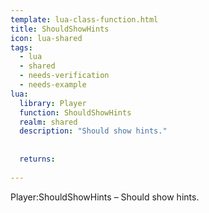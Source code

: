 ```yaml
---
template: lua-class-function.html
title: ShouldShowHints
icon: lua-shared
tags:
  - lua
  - shared
  - needs-verification
  - needs-example
lua:
  library: Player
  function: ShouldShowHints
  realm: shared
  description: "Should show hints."
  
  
  returns:
    
---
```


<div class="lua__search__keywords">
Player:ShouldShowHints &#x2013; Should show hints.
</div>
